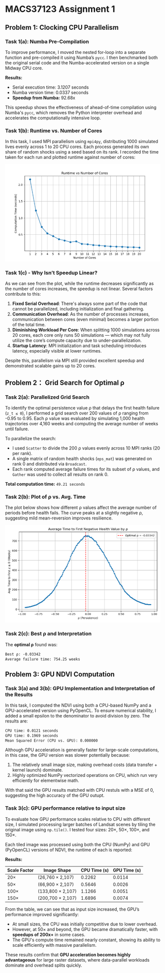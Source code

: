 # MACS37123 Assignment 1

## Problem 1: Clocking CPU Parallelism
### Task 1(a): Numba Pre-Compilation
To improve performance, I moved the nested for-loop into a separate function and pre-compiled it using Numba’s `pycc`. I then benchmarked both the original serial code and the Numba-accelerated version on a single Midway CPU core.

**Results:**

- Serial execution time: 3.1207 seconds  
- Numba version time: 0.0337 seconds  
- **Speedup from Numba:** 92.68x

This speedup shows the effectiveness of ahead-of-time compilation using Numba's `pycc`, which removes the Python interpreter overhead and accelerates the computationally intensive loop.

### Task 1(b): Runtime vs. Number of Cores
In this task, I used MPI parallelism using `mpi4py`, distributing 1000 simulated lives evenly across 1 to 20 CPU cores. Each process generated its own share of random shocks using a seed based on its rank. I recorded the time taken for each run and plotted runtime against number of cores:

![Task 1(b) Plot](task1b_plot.png)

### Task 1(c) - Why Isn’t Speedup Linear?

As we can see from the plot, while the runtime decreases significantly as the number of cores increases, the speedup is not linear. Several factors contribute to this:

1. **Fixed Serial Overhead**: There's always some part of the code that cannot be parallelized, including initialization and final gathering.
2. **Communication Overhead**: As the number of processes increases, communication between cores (even minimal) becomes a larger portion of the total time.
3. **Diminishing Workload Per Core**: When splitting 1000 simulations across 20 cores, each core only runs 50 simulations — which may not fully utilize the core’s compute capacity due to under-parallelization.
4. **Startup Latency**: MPI initialization and task scheduling introduces latency, especially visible at lower runtimes.

Despite this, parallelism via MPI still provided excellent speedup and demonstrated scalable gains up to 20 cores.

## Problem 2： Grid Search for Optimal ρ

### Task 2(a): Parallelized Grid Search

To identify the optimal persistence value ρ that delays the first health failure (`z_t ≤ 0`), I performed a grid search over 200 values of ρ ranging from -0.95 to 0.95. Each ρ value was evaluated by simulating 1,000 health trajectories over 4,160 weeks and computing the average number of weeks until failure.

To parallelize the search:
- I used `Scatter` to divide the 200 ρ values evenly across 10 MPI ranks (20 per rank).
- A single matrix of random health shocks (`eps_mat`) was generated on rank 0 and distributed via `Broadcast`.
- Each rank computed average failure times for its subset of ρ values, and `Gather` was used to collect all results on rank 0.

**Total computation time:** `49.21 seconds`

### Task 2(b): Plot of ρ vs. Avg. Time

The plot below shows how different ρ values affect the average number of periods before health fails. The curve peaks at a slightly negative ρ, suggesting mild mean-reversion improves resilience.

![Task 2(b) Plot](task2b_plot.png)


### Task 2(c): Best ρ and Interpretation

The **optimal ρ** found was:

```text
Best ρ: -0.03342
Average failure time: 754.25 weeks
```

## Problem 3: GPU NDVI Computation

### Task 3(a) and 3(b): GPU Implementation and Interpretation of the Results
In this task, I computed the NDVI using both a CPU-based NumPy and a GPU-accelerated version using PyOpenCL. To ensure numerical stability, I added a small epsilon to the denominator to avoid division by zero. The results are:

```text
CPU time: 0.0121 seconds  
GPU time: 0.1969 seconds  
Mean Squared Error (CPU vs. GPU): 0.000000
```

Although GPU acceleration is generally faster for large-scale computations, in this case, the GPU version was slower potentially because:
1. The relatively small image size, making overhead costs (data transfer + kernel launch) dominate.
2. Highly optimized NumPy vectorized operations on CPU, which run very efficiently for elementwise math.

With that said the GPU results matched with CPU restuls with a MSE of 0, suggesting the high accuracy of the GPU outupt.

### Task 3(c): GPU performance relative to input size

To evaluate how GPU performance scales relative to CPU with different size, I simulated processing larger batches of Landsat scenes by tiling the original image using `np.tile()`. I tested four sizes: 20×, 50×, 100×, and 150×.

Each tiled image was processed using both the CPU (NumPy) and GPU (PyOpenCL) versions of NDVI, the runtime of each is reported:

**Results:**

| Scale Factor | Image Shape         | CPU Time (s) | GPU Time (s) |
|--------------|----------------------|--------------|--------------|
| 20×          | (26,760 × 2,107)     | 0.2262       | 0.0114       |
| 50×          | (66,900 × 2,107)     | 0.5646       | 0.0026       |
| 100×         | (133,800 × 2,107)    | 1.1266       | 0.0051       |
| 150×         | (200,700 × 2,107)    | 1.6896       | 0.0074       |


From the table, we can see that as input size increased, the GPU’s performance improved significantly:
- At small sizes, the CPU was initially competitive due to lower overhead.
- However, at 50× and beyond, the GPU became dramatically faster, with **speedups of 200x+** in some cases.
- The GPU's compute time remained nearly constant, showing its ability to scale efficiently with massive parallelism.

These results confirm that **GPU acceleration becomes highly advantageous** for large raster datasets, where data-parallel workloads dominate and overhead splits quickly.

